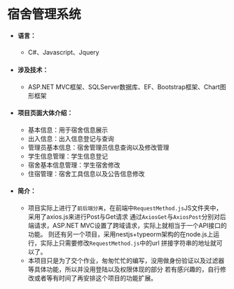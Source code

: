 # 宿舍管理系统
* #### 语言：
  * C#、Javascript、Jquery
* #### 涉及技术：
  * ASP.NET MVC框架、SQLServer数据库、EF、Bootstrap框架、Chart图形框架
* #### 项目页面大体介绍：
  * 基本信息：用于宿舍信息展示
  * 出入信息：出入信息登记与查询
  * 管理员基本信息：宿舍管理员信息查询以及修改管理
  * 学生信息管理：学生信息登记
  * 宿舍基本信息管理：学生宿舍修改
  * 住宿管理：宿舍工具信息以及公告信息修改
 * #### 简介：
    * 项目实际上进行了`前后端分离`，在前端中`RequestMethod.js`JS文件夹中，采用了axios.js来进行Post与Get请求
      通过`AxiosGet`与`AxiosPost`分别对后端请求，ASP.NET MVC设置了跨域请求，实际上就相当于一个API接口的功能。
      则还有另一个项目，采用nestjs+typeorm架构的在node.js上运行，实际上只需要修改`RequestMethod.js`中的url
      拼接字符串的地址就可以了。
    * 本项目只是为了交个作业，匆匆忙忙的编写，没用做身份验证以及过滤器等具体功能，所以并没用登陆以及权限体现的部分
      若有感兴趣的，自行修改或者等有时间了再安排这个项目的功能扩展。
  
